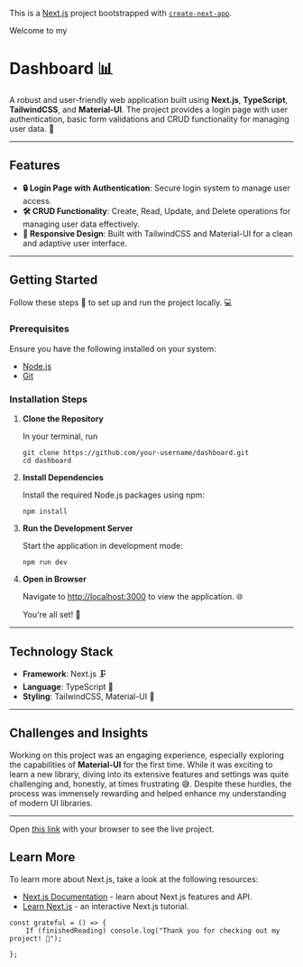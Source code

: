 This is a [Next.js](https://nextjs.org) project bootstrapped with [`create-next-app`](https://nextjs.org/docs/app/api-reference/cli/create-next-app).

 Welcome to my

# Dashboard 📊

A robust and user-friendly web application built using **Next.js**, **TypeScript**, **TailwindCSS**, and **Material-UI**. The project provides a login page with user authentication, basic form validations and CRUD functionality for managing user data. 🚀

---

## Features

- **🔒 Login Page with Authentication**: Secure login system to manage user access.
- **🛠️ CRUD Functionality**: Create, Read, Update, and Delete operations for managing user data effectively.
- **📱 Responsive Design**: Built with TailwindCSS and Material-UI for a clean and adaptive user interface.

---

## Getting Started

Follow these steps 👣 to set up and run the project locally. 💻

### Prerequisites

Ensure you have the following installed on your system:
- [Node.js](https://nodejs.org/) 
- [Git](https://git-scm.com/)

### Installation Steps

1. **Clone the Repository**

   In your terminal, run
   
   ```
   git clone https://github.com/your-username/dashboard.git
   cd dashboard
   ```

3. **Install Dependencies**

   Install the required Node.js packages using npm:

   ```
   npm install
   ```

4. **Run the Development Server**

   Start the application in development mode:

   ```
   npm run dev
   ```

5. **Open in Browser**

   Navigate to [http://localhost:3000](http://localhost:3000) to view the application. 🌐

   You're all set! 🎉

---

## Technology Stack

- **Framework**: Next.js 🗜
- **Language**: TypeScript 📝
- **Styling**: TailwindCSS, Material-UI 💅

---

## Challenges and Insights

Working on this project was an engaging experience, especially exploring the capabilities of **Material-UI** for the first time. While it was exciting to learn a new library, diving into its extensive features and settings was quite challenging and, honestly, at times frustrating 😅. Despite these hurdles, the process was immensely rewarding and helped enhance my understanding of modern UI libraries.

---


Open [this link](https://admin-dashboard-makodoli.vercel.app/) with your browser to see the live project.


## Learn More

To learn more about Next.js, take a look at the following resources:

- [Next.js Documentation](https://nextjs.org/docs) - learn about Next.js features and API.
- [Learn Next.js](https://nextjs.org/learn) - an interactive Next.js tutorial.

```
const grateful = () => {
    If (finishedReading) console.log("Thank you for checking out my project! 🙏");

};
```
